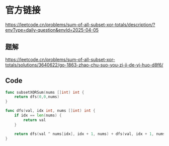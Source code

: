 # 官方链接
https://leetcode.cn/problems/sum-of-all-subset-xor-totals/description/?envType=daily-question&envId=2025-04-05

## 题解
https://leetcode.cn/problems/sum-of-all-subset-xor-totals/solutions/3640622/go-1863-zhao-chu-suo-you-zi-ji-de-yi-huo-d8f6/

## Code
```go
func subsetXORSum(nums []int) int {
    return dfs(0,0,nums)
}

func dfs(val, idx int, nums []int) int {
    if idx == len(nums) {
        return val
    }

    return dfs(val ^ nums[idx], idx + 1, nums) + dfs(val, idx + 1, nums)
}

```